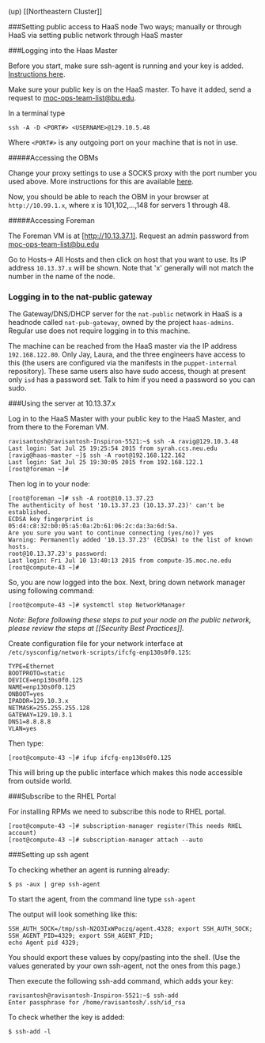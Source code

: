 (up) [[Northeastern Cluster]]

###Setting public access to HaaS node
Two ways; manually or through HaaS via setting public network through HaaS master

###Logging into the Haas Master

Before you start, make sure ssh-agent is running and your key is added.  [Instructions here](#sshagent).

Make sure your public key is on the HaaS master.  To have it added, send a request to moc-ops-team-list@bu.edu.

In a terminal type

    ssh -A -D <PORT#> <USERNAME>@129.10.5.48

Where `<PORT#>` is any outgoing port on your machine that is not in use.

#####Accessing the OBMs

Change your proxy settings to use a SOCKS proxy with the port number you used above.  More instructions for this are available [here](https://github.com/CCI-MOC/moc-public/wiki/Access-the-OpenStack-dashboard).

Now, you should be able to reach the OBM in your browser at `http://10.99.1.x`, where x is 101,102,...,148 for servers 1 through 48.

#####Accessing Foreman

The Foreman VM is at [http://10.13.37.1].  Request an admin password from moc-ops-team-list@bu.edu

Go to Hosts-> All Hosts and then click on host that you want to use.  Its IP address `10.13.37.x` will be shown.  Note that 'x' generally will not match the number in the name of the node.

### Logging in to the nat-public gateway

The Gateway/DNS/DHCP server for the `nat-public` network in HaaS is a
headnode called `nat-pub-gateway`, owned by the project `haas-admins`.
Regular use does not require logging in to this machine.

The machine can be reached from the HaaS master via the IP address
`192.168.122.80`. Only Jay, Laura, and the three engineers have access
to this (the users are configured via the manifests in the
`puppet-internal` repository). These same users also have sudo access,
though at present only `isd` has a password set. Talk to him if you need
a password so you can sudo.

###Using the server at 10.13.37.x

Log in to the HaaS Master with your public key to the HaaS Master, and from there to the Foreman VM.

    ravisantosh@ravisantosh-Inspiron-5521:~$ ssh -A ravig@129.10.3.48
    Last login: Sat Jul 25 19:25:54 2015 from syrah.ccs.neu.edu
    [ravig@haas-master ~]$ ssh -A root@192.168.122.162
    Last login: Sat Jul 25 19:30:05 2015 from 192.168.122.1
    [root@foreman ~]#

Then log in to your node:

    [root@foreman ~]# ssh -A root@10.13.37.23
    The authenticity of host '10.13.37.23 (10.13.37.23)' can't be established.
    ECDSA key fingerprint is 05:d4:c8:32:b0:05:a5:0a:2b:61:06:2c:da:3a:6d:5a.
    Are you sure you want to continue connecting (yes/no)? yes
    Warning: Permanently added '10.13.37.23' (ECDSA) to the list of known hosts.
    root@10.13.37.23's password:
    Last login: Fri Jul 10 13:40:13 2015 from compute-35.moc.ne.edu
    [root@compute-43 ~]#

So, you are now logged into the box. Next, bring down network manager using following command:

    [root@compute-43 ~]# systemctl stop NetworkManager


*Note: Before following these steps to put your node on the public network, please review the steps at [[Security Best Practices]].*

Create configuration file for your network interface at `/etc/sysconfig/network-scripts/ifcfg-enp130s0f0.125`:

    TYPE=Ethernet
    BOOTPROTO=static
    DEVICE=enp130s0f0.125
    NAME=enp130s0f0.125
    ONBOOT=yes
    IPADDR=129.10.3.x
    NETMASK=255.255.255.128
    GATEWAY=129.10.3.1
    DNS1=8.8.8.8
    VLAN=yes

Then type:

    [root@compute-43 ~]# ifup ifcfg-enp130s0f0.125

This will bring up the public interface which makes this node accessible from outside world.

###Subscribe to the RHEL Portal

For installing RPMs we need to subscribe this node to RHEL portal.

    [root@compute-43 ~]# subscription-manager register(This needs RHEL account)
    [root@compute-43 ~]# subscription-manager attach --auto

###<a name="sshagent"></a>Setting up ssh agent

To checking whether an agent is running already:

    $ ps -aux | grep ssh-agent

To start the agent, from the command line type `ssh-agent`

The output will look something like this:

    SSH_AUTH_SOCK=/tmp/ssh-N2O3IxWPoczq/agent.4328; export SSH_AUTH_SOCK;
    SSH_AGENT_PID=4329; export SSH_AGENT_PID;
    echo Agent pid 4329;

You should export these values by copy/pasting into the shell.  (Use the values generated by your own ssh-agent, not the ones from this page.)

Then execute the following ssh-add command, which adds your key:

    ravisantosh@ravisantosh-Inspiron-5521:~$ ssh-add
    Enter passphrase for /home/ravisantosh/.ssh/id_rsa

To check whether the key is added:

    $ ssh-add -l

